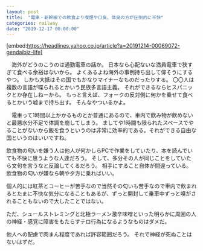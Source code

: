 ```yaml
---
layout: post
title:  "電車・新幹線での飲食より喫煙や口臭、体臭の方が圧倒的に不快"
categories: railway
date: "2019-12-17 00:00:00"
---
```


[embed:https://headlines.yahoo.co.jp/article?a=20191214-00069072-gendaibiz-life]

　海外がどうのこうのは通勤電車の話か。
日本なら心配ないな満員電車で狭すぎて食べる余裕はないから。
よくあるよね海外の事例持ち出して偉そうにするやつ。
しかも大抵はその国でもかなりマイナーなものだったりする。
〇〇人は複数の言語が喋られるとかいう民族多言語主義。
それができるならヒスパニックとか存在しねーから。
もっと言えば、フォークの反対側に何かを乗せて食べるとかいう嘘まで持ち出す。
そんなやついるかよ。

　電車って1時間以上かかるものとか普通にあるので、車内で飲み物が飲めないと最悪水分不足で体調を崩してしまう。
ましてや1時間も限られたスペースでやることがないから飯を食うというのは非常に効率的である。それができる自由な国というのはいいですね。

飲食物の匂いを嫌う人は他人が何かしらPCで作業をしていたり、本を読んでいても不快に思うような人達だろう。
そして、多分その人が同じことをしていたら文句を言うなと反論してくるだろう。
相手にすること自体が間違っている。飲食物の匂いが嫌なら朝や夕方に乗ればいい。

個人的には紅茶とコーヒーが苦手なので当然その匂いも苦手なので車内で飲まれるとたまに不快な気分になることもあるが、ずっと開封して乗車中ずっと嗅がされることもないので大したことではない。

ただ、シュールストレミングと北極ラーメン激辛味噌といった明らかに周囲の人の神経・感覚に障害をもたらすテロ行為になるようなものはダメだ。

他人への配慮で肉まん程度であれば許容範囲だろう。
それで神経が死ぬことはないはずだ。
